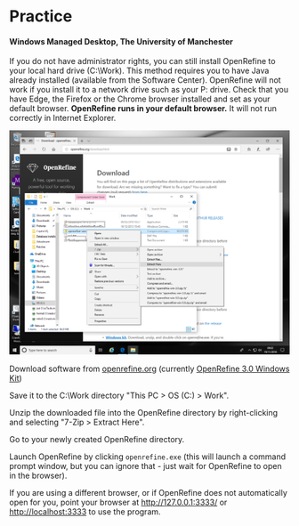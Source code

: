 # Practice
<h4 id="openrefine-managed">Windows Managed Desktop, The University of Manchester</h4>
<p>
If you do not have administrator rights, you can still install OpenRefine to your local hard drive (C:\Work). 
This method requires you to have Java already installed (available from the Software Center). 
OpenRefine will not work if you install it to a network drive such as your P: drive.
Check that you have Edge, the Firefox or the Chrome browser installed and set as your default browser.
        <strong>OpenRefine runs in your default browser.</strong>
        It will not run correctly in Internet Explorer.
</p>
<p>
<img src="https://github.com/PhilReedData/PhilReedData.github.io/blob/master/lc201811/or-03-unzip.png" alt="Managed Desktop unzip" />
</p>
      <p>Download software from <a href="http://openrefine.org/download.html">openrefine.org</a> (currently <a href="https://github.com/OpenRefine/OpenRefine/releases/download/3.0/openrefine-win-3.0.zip">OpenRefine 3.0 Windows Kit</a>)</p>
      <p>Save it to the C:\Work directory "This PC > OS (C:) > Work".</p>
      <p>Unzip the downloaded file into the OpenRefine directory by right-clicking and selecting "7-Zip > Extract Here". </p>
      <p>Go to your newly created OpenRefine directory.</p>
      <p>Launch OpenRefine by clicking <code>openrefine.exe</code> (this will launch a command prompt window, but you can ignore that - just wait for OpenRefine to open in the browser).</p>
      <p>If you are using a different browser, or if OpenRefine does not automatically open for you, point your browser at <a href="http://127.0.0.1:3333/">http://127.0.0.1:3333/</a> or <a href="http://localhost:3333">http://localhost:3333</a> to use the program.</p>
